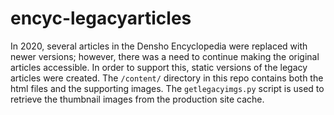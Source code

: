# encyc-legacyarticles

In 2020, several articles in the Densho Encyclopedia were replaced with newer versions; however, there was a need to continue making the original articles accessible. 
In order to support this, static versions of the legacy articles were created. The `/content/` directory in this repo contains both the html files and the supporting images. The `getlegacyimgs.py` script is used to retrieve the thumbnail images from the production site cache.
